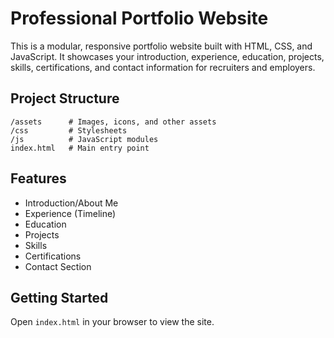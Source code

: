 # Professional Portfolio Website

This is a modular, responsive portfolio website built with HTML, CSS, and JavaScript. It showcases your introduction, experience, education, projects, skills, certifications, and contact information for recruiters and employers.

## Project Structure

```
/assets      # Images, icons, and other assets
/css         # Stylesheets
/js          # JavaScript modules
index.html   # Main entry point
```

## Features
- Introduction/About Me
- Experience (Timeline)
- Education
- Projects
- Skills
- Certifications
- Contact Section

## Getting Started
Open `index.html` in your browser to view the site.
